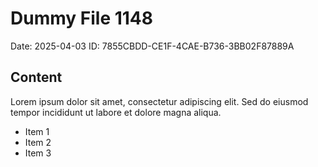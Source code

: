 # Dummy File 1148

Date: 2025-04-03
ID: 7855CBDD-CE1F-4CAE-B736-3BB02F87889A

## Content

Lorem ipsum dolor sit amet, consectetur adipiscing elit.
Sed do eiusmod tempor incididunt ut labore et dolore magna aliqua.

* Item 1
* Item 2
* Item 3

